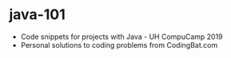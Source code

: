 # java-101
* Code snippets for projects with Java - UH CompuCamp 2019
* Personal solutions to coding problems from CodingBat.com
